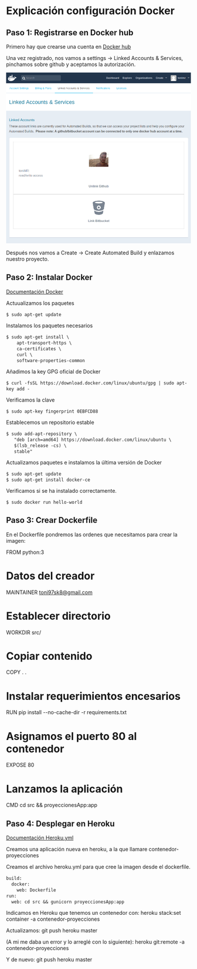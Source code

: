 # Explicación configuración Docker

## Paso 1: Registrarse en Docker hub
Primero hay que crearse una cuenta en [Docker hub](https://hub.docker.com/)


Una vez registrado, nos vamos a settings -> Linked Accounts & Services, pinchamos sobre github y aceptamos la autorización.  

![img](https://github.com/toniMR/Proyecto-IV/blob/master/doc/img/docker/linkedgithub.png)

Después nos vamos a Create -> Create Automated Build y enlazamos nuestro proyecto.


## Paso 2: Instalar Docker
[Documentación Docker](https://docs.docker.com/install/linux/docker-ce/ubuntu/#set-up-the-repository)

Actuualizamos los paquetes

	$ sudo apt-get update

Instalamos los paquetes necesarios 

	$ sudo apt-get install \
	    apt-transport-https \
	    ca-certificates \
	    curl \
	    software-properties-common

Añadimos la key GPG oficial de Docker

	$ curl -fsSL https://download.docker.com/linux/ubuntu/gpg | sudo apt-key add -

Verificamos la clave

	$ sudo apt-key fingerprint 0EBFCD88

Establecemos un repositorio estable

	$ sudo add-apt-repository \
	   "deb [arch=amd64] https://download.docker.com/linux/ubuntu \
	   $(lsb_release -cs) \
	   stable"

Actualizamos paquetes e instalamos la última versión de Docker

	$ sudo apt-get update
	$ sudo apt-get install docker-ce

Verificamos si se ha instalado correctamente.

	$ sudo docker run hello-world

## Paso 3: Crear Dockerfile

En el Dockerfile pondremos las ordenes que necesitamos para crear la imagen:


FROM python:3

# Datos del creador
MAINTAINER toni97sk8@gmail.com

# Establecer directorio 
WORKDIR src/

# Copiar contenido
COPY . .

# Instalar requerimientos encesarios
RUN pip install --no-cache-dir -r requirements.txt

# Asignamos el puerto 80 al contenedor
EXPOSE 80

# Lanzamos la aplicación
CMD cd src && proyeccionesApp:app 


## Paso 4: Desplegar en Heroku
[Documentación Heroku.yml](https://devcenter.heroku.com/articles/build-docker-images-heroku-yml)

Creamos una aplicación nueva en heroku, a la que llamare contenedor-proyecciones

Creamos el archivo heroku.yml para que cree la imagen desde el dockerfile.

	build:
	  docker:
	    web: Dockerfile
	run:
	  web: cd src && gunicorn proyeccionesApp:app

Indicamos en Heroku que tenemos un contenedor con:
	heroku stack:set container -a contenedor-proyecciones

Actualizamos:
	git push heroku master

(A mi me daba un error y lo arreglé con lo siguiente):
	heroku git:remote -a contenedor-proyecciones

Y de nuevo:
	git push heroku master



















